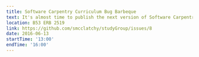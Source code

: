 ```yaml
---
title: Software Carpentry Curriculum Bug Barbeque
text: It's almost time to publish the next version of Software Carpentry's lessons, and we need your help!
location: B53 ERB 2519
link: https://github.com/smcclatchy/studyGroup/issues/8
date: 2016-06-13
startTime: '13:00'
endTime: '16:00'
---
```

